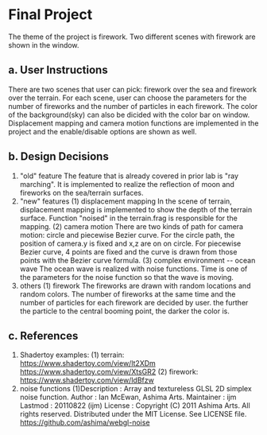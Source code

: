 # Final Project
The theme of the project is firework. Two different scenes with firework are shown in the window.

## a. User Instructions
There are two scenes that user can pick: firework over the sea and firework over the terrain. For each scene, user can choose the parameters for the number of fireworks and the number of particles in each firework. The color of the background(sky) can also be dicided with the color bar on window. Displacement mapping and camera motion functions are implemented in the project and the enable/disable options are shown as well.

## b. Design Decisions
1. "old" feature
The feature that is already covered in prior lab is "ray marching". It is implemented to realize the reflection of moon and fireworks on the sea/terrain surfaces.
2. "new" features
(1) displacement mapping
In the scene of terrain, displacement mapping is implemented to show the depth of the terrain surface. Function "noised" in the terrain.frag is responsible for the mapping.
(2) camera motion
There are two kinds of path for camera motion: circle and piecewise Bezier curve. For the circle path, the position of camera.y is fixed and x,z are on on circle. For piecewise Bezier curve, 4 points are fixed and the curve is drawn from those points with the Bezier curve formula.
(3) complex environment -- ocean wave
The ocean wave is realized with noise functions. Time is one of the parameters for the noise function so that the wave is moving.
3. others
(1) firework
The fireworks are drawn with random locations and random colors. The number of fireworks at the same time and the number of particles for each firework are decided by user. the further the particle to the central booming point, the darker the color is.
## c. References
1. Shadertoy examples:
(1) terrain: 
https://www.shadertoy.com/view/lt2XDm
https://www.shadertoy.com/view/XtsGR2
(2) firework:
https://www.shadertoy.com/view/ldBfzw
2. noise functions
(1)Description : Array and textureless GLSL 2D simplex noise function.
        Author : Ian McEwan, Ashima Arts.
    Maintainer : ijm
       Lastmod : 20110822 (ijm)
       License : Copyright (C) 2011 Ashima Arts. All rights reserved.
                 Distributed under the MIT License. See LICENSE file.
                 https://github.com/ashima/webgl-noise
